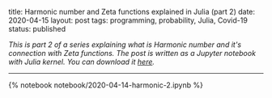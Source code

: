 title: Harmonic number and Zeta functions explained in Julia (part 2)
date: 2020-04-15
layout: post
tags:  programming, probability, Julia, Covid-19
status: published

*This is part 2 of a series explaining what is Harmonic number and it's connection with Zeta
functions. The post is written as a Jupyter notebook with Julia kernel. You can download it
[here]({static}/notebook/2020-04-14-harmonic-2.ipynb).*

----

{% notebook notebook/2020-04-14-harmonic-2.ipynb %}
